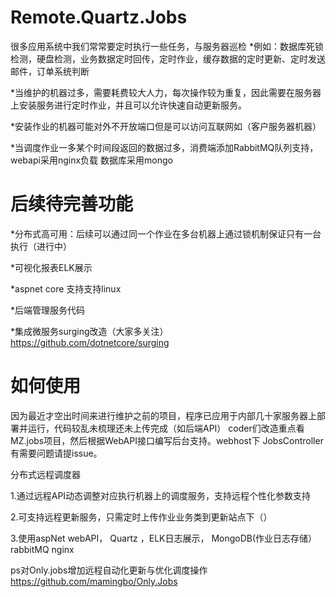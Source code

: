 # Remote.Quartz.Jobs

很多应用系统中我们常常要定时执行一些任务，与服务器巡检
*例如：数据库死锁检测，硬盘检测，业务数据定时回传，定时作业，缓存数据的定时更新、定时发送邮件，订单系统判断

*当维护的机器过多，需要耗费较大人力，每次操作较为重复，因此需要在服务器上安装服务进行定时作业，并且可以允许快速自动更新服务。

*安装作业的机器可能对外不开放端口但是可以访问互联网如（客户服务器机器）

*当调度作业一多某个时间段返回的数据过多，消费端添加RabbitMQ队列支持，webapi采用nginx负载 数据库采用mongo

 
# 后续待完善功能

*分布式高可用：后续可以通过同一个作业在多台机器上通过锁机制保证只有一台执行（进行中）

*可视化报表ELK展示

*aspnet core 支持支持linux

*后端管理服务代码

*集成微服务surging改造（大家多关注）
https://github.com/dotnetcore/surging

 
# 如何使用

因为最近才空出时间来进行维护之前的项目，程序已应用于内部几十家服务器上部署并运行，代码较乱未梳理还未上传完成（如后端API）
coder们改造重点看MZ.jobs项目，然后根据WebAPI接口编写后台支持。webhost下 JobsController
有需要问题请提issue。

 
分布式远程调度器

1.通过远程API动态调整对应执行机器上的调度服务，支持远程个性化参数支持

2.可支持远程更新服务，只需定时上传作业业务类到更新站点下（）

3.使用aspNet webAPI， Quartz ，ELK日志展示， MongoDB(作业日志存储）rabbitMQ nginx



ps对Only.jobs增加远程自动化更新与优化调度操作
https://github.com/mamingbo/Only.Jobs
